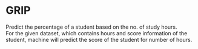 # GRIP
Predict the percentage of a student based on the no. of study hours.\
For the given dataset, which contains hours and score information of the student, machine will predict the score of the student for number of hours.
